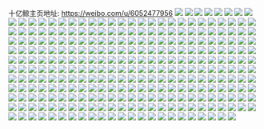 十亿鲸主页地址: https://weibo.com/u/6052477956 
![](https://wx4.sinaimg.cn/mw2000/006BBA0cgy1h94wes82kyj30tz140qhk.jpg) 
![](https://wx4.sinaimg.cn/mw2000/006BBA0cgy1h94wepwk4mj30t913048i.jpg) 
![](https://wx4.sinaimg.cn/mw2000/006BBA0cgy1h94weswrbwj30tz1407cx.jpg) 
![](https://wx4.sinaimg.cn/mw2000/006BBA0cgy1h94wetrfmhj30tz14048m.jpg) 
![](https://wx4.sinaimg.cn/mw2000/006BBA0cgy1h94weuhyqgj30u0142agb.jpg) 
![](https://wx4.sinaimg.cn/mw2000/006BBA0cgy1h94wevd68gj30tz140n9e.jpg) 
![](https://wx4.sinaimg.cn/mw2000/006BBA0cgy1h94wew3hp4j30n01dqwo4.jpg) 
![](https://wx4.sinaimg.cn/mw2000/006BBA0cgy1h94wex4g57j30tz140qgp.jpg) 
![](https://wx4.sinaimg.cn/mw2000/006BBA0cgy1h94wey6at1j30u0140nag.jpg) 
![](https://wx4.sinaimg.cn/mw2000/006BBA0cgy1h90lde8tlfj32c03407wh.jpg) 
![](https://wx4.sinaimg.cn/mw2000/006BBA0cgy1h90ldald8uj32c03401ky.jpg) 
![](https://wx4.sinaimg.cn/mw2000/006BBA0cgy1h90ldfynvfj32c03401ky.jpg) 
![](https://wx4.sinaimg.cn/mw2000/006BBA0cgy1h90ld6j7z0j32c0340e82.jpg) 
![](https://wx4.sinaimg.cn/mw2000/006BBA0cgy1h90ldki3uxj32c03407wi.jpg) 
![](https://wx4.sinaimg.cn/mw2000/006BBA0cgy1h90ldhzq6hj32c0340npd.jpg) 
![](https://wx4.sinaimg.cn/mw2000/006BBA0cgy1h90ldiufzsj30u013yq8a.jpg) 
![](https://wx4.sinaimg.cn/mw2000/006BBA0cgy1h8zjlonynhj32c0340hdu.jpg) 
![](https://wx4.sinaimg.cn/mw2000/006BBA0cgy1h8zjlqel62j31sc2dsb29.jpg) 
![](https://wx4.sinaimg.cn/mw2000/006BBA0cgy1h8zjluz2f6j32c0340hdv.jpg) 
![](https://wx4.sinaimg.cn/mw2000/006BBA0cgy1h8zjm2anvlj32c03404qq.jpg) 
![](https://wx4.sinaimg.cn/mw2000/006BBA0cgy1h8lb2a6xptj32c0340u0x.jpg) 
![](https://wx4.sinaimg.cn/mw2000/006BBA0cgy1h8lb203ox5j32c0340hdu.jpg) 
![](https://wx4.sinaimg.cn/mw2000/006BBA0cgy1h8lb22y6jaj32c0340npe.jpg) 
![](https://wx4.sinaimg.cn/mw2000/006BBA0cgy1h8lb27tj07j32c0340e83.jpg) 
![](https://wx4.sinaimg.cn/mw2000/006BBA0cgy1h8lb2cck9hj32c0340e82.jpg) 
![](https://wx4.sinaimg.cn/mw2000/006BBA0cgy1h8lb2j6itvj32c0340x6s.jpg) 
![](https://wx4.sinaimg.cn/mw2000/006BBA0cgy1h8lb25cjz2j32c0340hdu.jpg) 
![](https://wx4.sinaimg.cn/mw2000/006BBA0cgy1h8bv7l9ag6j32c0340npd.jpg) 
![](https://wx4.sinaimg.cn/mw2000/006BBA0cgy1h8ayu8jxtxj32c0340qv6.jpg) 
![](https://wx4.sinaimg.cn/mw2000/006BBA0cgy1h8ayu9u6yej30u01hcaib.jpg) 
![](https://wx4.sinaimg.cn/mw2000/006BBA0cgy1h8ayuf386mj32c0340x6r.jpg) 
![](https://wx4.sinaimg.cn/mw2000/006BBA0cgy1h8d3k0tiugj32c0340b2a.jpg) 
![](https://wx4.sinaimg.cn/mw2000/006BBA0cgy1h8d3jwv1ouj32c0340hdt.jpg) 
![](https://wx4.sinaimg.cn/mw2000/006BBA0cgy1h8d3jypl2gj32c0340x6p.jpg) 
![](https://wx4.sinaimg.cn/mw2000/006BBA0cgy1h8d3juvxjcj32c0340hdu.jpg) 
![](https://wx4.sinaimg.cn/mw2000/006BBA0cgy1h8d3ma71vsj32c0340npd.jpg) 
![](https://wx4.sinaimg.cn/mw2000/006BBA0cgy1h88cg484gnj32c0340qv6.jpg) 
![](https://wx4.sinaimg.cn/mw2000/006BBA0cgy1h88cdzr7f2j32c0340b2b.jpg) 
![](https://wx4.sinaimg.cn/mw2000/006BBA0cgy1h88cdx4mxoj32c0340npe.jpg) 
![](https://wx4.sinaimg.cn/mw2000/006BBA0cgy1h88ceh9pgcj320m2othdu.jpg) 
![](https://wx4.sinaimg.cn/mw2000/006BBA0cgy1h88ce1mtskj32c0340npe.jpg) 
![](https://wx4.sinaimg.cn/mw2000/006BBA0cgy1h88ce3t4qbj32c03401kz.jpg) 
![](https://wx4.sinaimg.cn/mw2000/006BBA0cgy1h88cduz3l5j32c0340u0x.jpg) 
![](https://wx4.sinaimg.cn/mw2000/006BBA0cgy1h88cedj8luj32dc35s1l0.jpg) 
![](https://wx4.sinaimg.cn/mw2000/006BBA0cgy1h88ccearc7j317r1mcnlq.jpg) 
![](https://wx4.sinaimg.cn/mw2000/006BBA0cgy1h87aymaw5qj32c03407wi.jpg) 
![](https://wx4.sinaimg.cn/mw2000/006BBA0cgy1h87ayohekvj32c03407wi.jpg) 
![](https://wx4.sinaimg.cn/mw2000/006BBA0cgy1h87ayqqxpjj32c0340qv5.jpg) 
![](https://wx4.sinaimg.cn/mw2000/006BBA0cgy1h87ayurfgqj32c0340hdu.jpg) 
![](https://wx4.sinaimg.cn/mw2000/006BBA0cgy1h87az160iij32c0340hdt.jpg) 
![](https://wx4.sinaimg.cn/mw2000/006BBA0cgy1h87b0umtpsj30tu13u7bl.jpg) 
![](https://wx4.sinaimg.cn/mw2000/006BBA0cgy1h866kqygjnj32le1y2u0x.jpg) 
![](https://wx4.sinaimg.cn/mw2000/006BBA0cgy1h866kxc32hj329232g4qp.jpg) 
![](https://wx4.sinaimg.cn/mw2000/006BBA0cgy1h866kmxhvzj32uq2c0hdu.jpg) 
![](https://wx4.sinaimg.cn/mw2000/006BBA0cgy1h866kik2sqj318g0xctn9.jpg) 
![](https://wx4.sinaimg.cn/mw2000/006BBA0cgy1h866l22udij30xc18g42b.jpg) 
![](https://wx4.sinaimg.cn/mw2000/006BBA0cgy1h7wx4jn7pdj31o02807wi.jpg) 
![](https://wx4.sinaimg.cn/mw2000/006BBA0cgy1h7wx4ooqfmj31o0280hdu.jpg) 
![](https://wx4.sinaimg.cn/mw2000/006BBA0cgy1h7wx4tajkpj31o0280kjm.jpg) 
![](https://wx4.sinaimg.cn/mw2000/006BBA0cgy1h7wx4xmj98j32801o0b2a.jpg) 
![](https://wx4.sinaimg.cn/mw2000/006BBA0cgy1h7r56tlfvcj32c03401ky.jpg) 
![](https://wx4.sinaimg.cn/mw2000/006BBA0cgy1h7r5619yadj32c03407wj.jpg) 
![](https://wx4.sinaimg.cn/mw2000/006BBA0cgy1h7r563ny06j32c0340hdu.jpg) 
![](https://wx4.sinaimg.cn/mw2000/006BBA0cgy1h7r56xrspgj32c0340hdu.jpg) 
![](https://wx4.sinaimg.cn/mw2000/006BBA0cgy1h7r55xd2fqj32c0340kjm.jpg) 
![](https://wx4.sinaimg.cn/mw2000/006BBA0cgy1h7r565meyrj32c03401ky.jpg) 
![](https://wx4.sinaimg.cn/mw2000/006BBA0cgy1h7r567exo3j32c0340qv5.jpg) 
![](https://wx4.sinaimg.cn/mw2000/006BBA0cgy1h7r56vp3yxj32c0340hdu.jpg) 
![](https://wx4.sinaimg.cn/mw2000/006BBA0cgy1h7r55z0wp9j32c03401kx.jpg) 
![](https://wx4.sinaimg.cn/mw2000/006BBA0cgy1h7md8kescxj30r0100q6l.jpg) 
![](https://wx4.sinaimg.cn/mw2000/006BBA0cgy1h7md8l5z6aj30qu0zrjuu.jpg) 
![](https://wx4.sinaimg.cn/mw2000/006BBA0cgy1h7md8lt0hkj30ns0nr0vj.jpg) 
![](https://wx4.sinaimg.cn/mw2000/006BBA0cgy1h7md8jqnpmj30rj0qtad0.jpg) 
![](https://wx4.sinaimg.cn/mw2000/006BBA0cgy1h7md8msrhyj30zj1beqa5.jpg) 
![](https://wx4.sinaimg.cn/mw2000/006BBA0cgy1h7md8oi67dj30zj1ben3u.jpg) 
![](https://wx4.sinaimg.cn/mw2000/006BBA0cgy1h7md8p19iij30p10xdgnj.jpg) 
![](https://wx4.sinaimg.cn/mw2000/006BBA0cgy1h7md8ppphgj30rj136ad0.jpg) 
![](https://wx4.sinaimg.cn/mw2000/006BBA0cgy1h7md8q6ldnj30pa0nfgoh.jpg) 
![](https://wx4.sinaimg.cn/mw2000/006BBA0cgy1h72r5jshm0j32c03404qq.jpg) 
![](https://wx4.sinaimg.cn/mw2000/006BBA0cgy1h72r5nabd1j32c03404qq.jpg) 
![](https://wx4.sinaimg.cn/mw2000/006BBA0cgy1h72r5v3ianj32c0340u0x.jpg) 
![](https://wx4.sinaimg.cn/mw2000/006BBA0cgy1h72r5x67qxj32c0340hdt.jpg) 
![](https://wx4.sinaimg.cn/mw2000/006BBA0cgy1h72r5fqw8aj32c0340u0y.jpg) 
![](https://wx4.sinaimg.cn/mw2000/006BBA0cgy1h72r60sh2vj32c0340u0y.jpg) 
![](https://wx4.sinaimg.cn/mw2000/006BBA0cgy1h72r667lekj32c0340x6t.jpg) 
![](https://wx4.sinaimg.cn/mw2000/006BBA0cgy1h6ueeyxf4yj33402c0nab.jpg) 
![](https://wx4.sinaimg.cn/mw2000/006BBA0cgy1h6uef0jr8lj33402c0x6p.jpg) 
![](https://wx4.sinaimg.cn/mw2000/006BBA0cgy1h6uef2am2sj32c03404qq.jpg) 
![](https://wx4.sinaimg.cn/mw2000/006BBA0cgy1h6uef431zpj32c03401ky.jpg) 
![](https://wx4.sinaimg.cn/mw2000/006BBA0cgy1h6uef5kje6j32c03401ky.jpg) 
![](https://wx4.sinaimg.cn/mw2000/006BBA0cgy1h6uefb837ij32c0340b2a.jpg) 
![](https://wx4.sinaimg.cn/mw2000/006BBA0cgy1h6kx0qjvprj32c03401ky.jpg) 
![](https://wx4.sinaimg.cn/mw2000/006BBA0cgy1h6kx0u8ai8j32c0340x6p.jpg) 
![](https://wx4.sinaimg.cn/mw2000/006BBA0cgy1h6kx0vwn7ej317q1mcjuy.jpg) 
![](https://wx4.sinaimg.cn/mw2000/006BBA0cgy1h6kx248upuj30zk0zkq72.jpg) 
![](https://wx4.sinaimg.cn/mw2000/006BBA0cgy1h6kx12gwqxj32c0340b2a.jpg) 
![](https://wx4.sinaimg.cn/mw2000/006BBA0cgy1h6kx23o47aj32c03407wi.jpg) 
![](https://wx4.sinaimg.cn/mw2000/006BBA0cgy1h6kx24zeomj30zk0zkmzc.jpg) 
![](https://wx4.sinaimg.cn/mw2000/006BBA0cgy1h6hzw4xmy4j32c0340x6p.jpg) 
![](https://wx4.sinaimg.cn/mw2000/006BBA0cgy1h6hzt6p9poj32c0340e82.jpg) 
![](https://wx4.sinaimg.cn/mw2000/006BBA0cgy1h6hzt3s93pj32c0340qv5.jpg) 
![](https://wx4.sinaimg.cn/mw2000/006BBA0cgy1h6hztbiaubj32c0340kjl.jpg) 
![](https://wx4.sinaimg.cn/mw2000/006BBA0cgy1h6hztdcwkvj32c13407wi.jpg) 
![](https://wx4.sinaimg.cn/mw2000/006BBA0cgy1h6hztg0v3qj32c0340b2a.jpg) 
![](https://wx4.sinaimg.cn/mw2000/006BBA0cgy1h6hzuhktlej32c0340hdu.jpg) 
![](https://wx4.sinaimg.cn/mw2000/006BBA0cgy1h6hzvcerj0j32c03404qq.jpg) 
![](https://wx4.sinaimg.cn/mw2000/006BBA0cgy1h68hca6g9zj30tz140qd8.jpg) 
![](https://wx4.sinaimg.cn/mw2000/006BBA0cgy1h68hc4ptbwj32c0340kjm.jpg) 
![](https://wx4.sinaimg.cn/mw2000/006BBA0cgy1h68hc8u5kjj31j02psu0x.jpg) 
![](https://wx4.sinaimg.cn/mw2000/006BBA0cgy1h61shujp5zj32c0340qv5.jpg) 
![](https://wx4.sinaimg.cn/mw2000/006BBA0cgy1h61shxf9exj32c0340e82.jpg) 
![](https://wx4.sinaimg.cn/mw2000/006BBA0cgy1h61si041dgj32c0340x6q.jpg) 
![](https://wx4.sinaimg.cn/mw2000/006BBA0cgy1h61si91wacj30n01dsjsg.jpg) 
![](https://wx4.sinaimg.cn/mw2000/006BBA0cgy1h61si2mxtfj32c0340b29.jpg) 
![](https://wx4.sinaimg.cn/mw2000/006BBA0cgy1h61si7x0ygj32c03401kz.jpg) 
![](https://wx4.sinaimg.cn/mw2000/006BBA0cgy1h61siawwc1j32c0340npd.jpg) 
![](https://wx4.sinaimg.cn/mw2000/006BBA0cgy1h61sidhkpdj32c0340npe.jpg) 
![](https://wx4.sinaimg.cn/mw2000/006BBA0cgy1h5qd632l5cj32c0340u0x.jpg) 
![](https://wx4.sinaimg.cn/mw2000/006BBA0cgy1h5qd61nz5aj32c0340e82.jpg) 
![](https://wx4.sinaimg.cn/mw2000/006BBA0cgy1h5qd66dci4j32c0340e82.jpg) 
![](https://wx4.sinaimg.cn/mw2000/006BBA0cgy1h5qd6c2pffj32c0340b2a.jpg) 
![](https://wx4.sinaimg.cn/mw2000/006BBA0cgy1h5qd6dyd4ij32c0340npe.jpg) 
![](https://wx4.sinaimg.cn/mw2000/006BBA0cgy1h59oq6jo2uj30xc18gn9p.jpg) 
![](https://wx4.sinaimg.cn/mw2000/006BBA0cgy1h59oplu59tj30xc18gk9z.jpg) 
![](https://wx4.sinaimg.cn/mw2000/006BBA0cgy1h59opiiykxj30xc18gk3a.jpg) 
![](https://wx4.sinaimg.cn/mw2000/006BBA0cgy1h59opha5quj30td135k4g.jpg) 
![](https://wx4.sinaimg.cn/mw2000/006BBA0cgy1h59opo3lbnj30xc18gnc4.jpg) 
![](https://wx4.sinaimg.cn/mw2000/006BBA0cgy1h59opruee8j30s411haoo.jpg) 
![](https://wx4.sinaimg.cn/mw2000/006BBA0cgy1h58rzybdivj32c0340e82.jpg) 
![](https://wx4.sinaimg.cn/mw2000/006BBA0cgy1h58s00fkdsj32c0340x6q.jpg) 
![](https://wx4.sinaimg.cn/mw2000/006BBA0cgy1h58rzwmkw5j32c0340e82.jpg) 
![](https://wx4.sinaimg.cn/mw2000/006BBA0cgy1h58s04h7g2j32c03401ky.jpg) 
![](https://wx4.sinaimg.cn/mw2000/006BBA0cgy1h58s06068xj32c03407d2.jpg) 
![](https://wx4.sinaimg.cn/mw2000/006BBA0cgy1h58s2f7474j32c0340e81.jpg) 
![](https://wx4.sinaimg.cn/mw2000/006BBA0cgy1h58s2o60mxj31j02psqv5.jpg) 
![](https://wx4.sinaimg.cn/mw2000/006BBA0cgy1h4yeedcgiqj317q1mcqkb.jpg) 
![](https://wx4.sinaimg.cn/mw2000/006BBA0cgy1h4yeec8juhj317q1mck9f.jpg) 
![](https://wx4.sinaimg.cn/mw2000/006BBA0cgy1h4yeeenrmkj317q1mch2y.jpg) 
![](https://wx4.sinaimg.cn/mw2000/006BBA0cgy1h4yeegictnj32c0340e82.jpg) 
![](https://wx4.sinaimg.cn/mw2000/006BBA0cgy1h4yeehbl5yj317r1mcnfa.jpg) 
![](https://wx4.sinaimg.cn/mw2000/006BBA0cgy1h4yeervw4rj317q1mcniq.jpg) 
![](https://wx4.sinaimg.cn/mw2000/006BBA0cgy1h4yeeqa0vzj317q1mcnie.jpg) 
![](https://wx4.sinaimg.cn/mw2000/006BBA0cgy1h4bdv58ewqj32c0340npd.jpg) 
![](https://wx4.sinaimg.cn/mw2000/006BBA0cgy1h4bdv6vwx3j32c0340kjl.jpg) 
![](https://wx4.sinaimg.cn/mw2000/006BBA0cgy1h4bdv8cdqfj32c0340qv5.jpg) 
![](https://wx4.sinaimg.cn/mw2000/006BBA0cgy1h4bdveakauj32c03407wh.jpg) 
![](https://wx4.sinaimg.cn/mw2000/006BBA0cgy1h4bdvbysujj31j02psu0x.jpg) 
![](https://wx4.sinaimg.cn/mw2000/006BBA0cgy1h4bdvdak1mj32c0340x6p.jpg) 
![](https://wx4.sinaimg.cn/mw2000/006BBA0cgy1h3u5o1tn47j32c0340e81.jpg) 
![](https://wx4.sinaimg.cn/mw2000/006BBA0cgy1h3u5nwuxojj32c0340e82.jpg) 
![](https://wx4.sinaimg.cn/mw2000/006BBA0cgy1h3u5o34xelj32c0340qv5.jpg) 
![](https://wx4.sinaimg.cn/mw2000/006BBA0cgy1h3u5o09hxij32c03407wi.jpg) 
![](https://wx4.sinaimg.cn/mw2000/006BBA0cgy1h3u5o4p168j32c0340b2a.jpg) 
![](https://wx4.sinaimg.cn/mw2000/006BBA0cgy1h3u5o6n29cj32c0340x6p.jpg) 
![](https://wx4.sinaimg.cn/mw2000/006BBA0cgy1h3u5nsfc6pj32c0340hdu.jpg) 
![](https://wx4.sinaimg.cn/mw2000/006BBA0cgy1h3odoixbx8j32c0340hdu.jpg) 
![](https://wx4.sinaimg.cn/mw2000/006BBA0cgy1h3odoa5lkuj32c0340u0y.jpg) 
![](https://wx4.sinaimg.cn/mw2000/006BBA0cgy1h3odo7fwyvj32c0340x5w.jpg) 
![](https://wx4.sinaimg.cn/mw2000/006BBA0cgy1h3odobrpupj32c0340u0x.jpg) 
![](https://wx4.sinaimg.cn/mw2000/006BBA0cgy1h3ododfzz7j32c0340qv5.jpg) 
![](https://wx4.sinaimg.cn/mw2000/006BBA0cgy1h3odoepx64j32c0340npd.jpg) 
![](https://wx4.sinaimg.cn/mw2000/006BBA0cgy1h3odoheygyj32c0340hdu.jpg) 
![](https://wx4.sinaimg.cn/mw2000/006BBA0cgy1h3odqd1kqgj30n01dsn8k.jpg) 
![](https://wx4.sinaimg.cn/mw2000/006BBA0cgy1h3hgpyiovpj32c0340b29.jpg) 
![](https://wx4.sinaimg.cn/mw2000/006BBA0cgy1h3hgq3ikfij32c0340b2a.jpg) 
![](https://wx4.sinaimg.cn/mw2000/006BBA0cgy1h3hgq5cj79j32c0340e82.jpg) 
![](https://wx4.sinaimg.cn/mw2000/006BBA0cgy1h3hgq75peyj32c0340npd.jpg) 
![](https://wx4.sinaimg.cn/mw2000/006BBA0cgy1h3hgq8msrvj32c02c01ky.jpg) 
![](https://wx4.sinaimg.cn/mw2000/006BBA0cgy1h3blyqq32yj335s2deb2b.jpg) 
![](https://wx4.sinaimg.cn/mw2000/006BBA0cgy1h3blyunv7cj335s23ukjm.jpg) 
![](https://wx4.sinaimg.cn/mw2000/006BBA0cgy1h3blyy8epej334x238qv6.jpg) 
![](https://wx4.sinaimg.cn/mw2000/006BBA0cgy1h3blz18nujj32c0340x6q.jpg) 
![](https://wx4.sinaimg.cn/mw2000/006BBA0cgy1h3blz4588hj32c0340e82.jpg) 
![](https://wx4.sinaimg.cn/mw2000/006BBA0cgy1h3blyisirrj31mc17re37.jpg) 
![](https://wx4.sinaimg.cn/mw2000/006BBA0cgy1h3blz7ukc7j32c03404qq.jpg) 
![](https://wx4.sinaimg.cn/mw2000/006BBA0cgy1h3blza1hf9j32c0340b29.jpg) 
![](https://wx4.sinaimg.cn/mw2000/006BBA0cgy1h3blzcvablj33402c0qv7.jpg) 
![](https://wx4.sinaimg.cn/mw2000/006BBA0cgy1h3blzfd2trj33402c01kz.jpg) 
![](https://wx4.sinaimg.cn/mw2000/006BBA0cgy1h3blzgwy9yj317q1mckb3.jpg) 
![](https://wx4.sinaimg.cn/mw2000/006BBA0cgy1h3blzincvej32c0340npd.jpg) 
![](https://wx4.sinaimg.cn/mw2000/006BBA0cgy1h3ahuunatoj31mc17qkfm.jpg) 
![](https://wx4.sinaimg.cn/mw2000/006BBA0cgy1h3ahv5fvbhj317q1mc1kx.jpg) 
![](https://wx4.sinaimg.cn/mw2000/006BBA0cgy1h3ahv3kfu7j317r1mb4ml.jpg) 
![](https://wx4.sinaimg.cn/mw2000/006BBA0cgy1h3ahv73gs0j317q1mcqgz.jpg) 
![](https://wx4.sinaimg.cn/mw2000/006BBA0cgy1h3ahwj4fzaj32ay1j9hdt.jpg) 
![](https://wx4.sinaimg.cn/mw2000/006BBA0cgy1h3ahwki9koj31si1ce1kx.jpg) 
![](https://wx4.sinaimg.cn/mw2000/006BBA0cgy1h3af0b2g5jj32c0340qv5.jpg) 
![](https://wx4.sinaimg.cn/mw2000/006BBA0cgy1h3aexim385j30n01ds1az.jpg) 
![](https://wx4.sinaimg.cn/mw2000/006BBA0cgy1h3aexeroa3j31ei1ei4je.jpg) 
![](https://wx4.sinaimg.cn/mw2000/006BBA0cgy1h3aexgeoidj317r1mch6t.jpg) 
![](https://wx4.sinaimg.cn/mw2000/006BBA0cgy1h3aexkhfafj31ei1ei1hj.jpg) 
![](https://wx4.sinaimg.cn/mw2000/006BBA0cgy1h3af0dmlpxj32c0340b29.jpg) 
![](https://wx4.sinaimg.cn/mw2000/006BBA0cgy1h3aexcm8b7j317q1mctto.jpg) 
![](https://wx4.sinaimg.cn/mw2000/006BBA0cgy1h3aexnj1b9j30n01dsb29.jpg) 
![](https://wx4.sinaimg.cn/mw2000/006BBA0cgy1h3af0tq6h0j30mi0u0wla.jpg) 
![](https://wx4.sinaimg.cn/mw2000/006BBA0cgy1h35t7m4x2ej31vs2tpx6p.jpg) 
![](https://wx4.sinaimg.cn/mw2000/006BBA0cgy1h35t7o0rqaj32c033zhdu.jpg) 
![](https://wx4.sinaimg.cn/mw2000/006BBA0cgy1h2zyl5cbkrj30u0140qaj.jpg) 
![](https://wx4.sinaimg.cn/mw2000/006BBA0cgy1h2zyl4dfqdj30u014048k.jpg) 
![](https://wx4.sinaimg.cn/mw2000/006BBA0cgy1h2zykmfozcj32c02c0hdu.jpg) 
![](https://wx4.sinaimg.cn/mw2000/006BBA0cgy1h2xul814x3j328f2z7hdt.jpg) 
![](https://wx4.sinaimg.cn/mw2000/006BBA0cgy1h2xul9nf9jj32c033zx6p.jpg) 
![](https://wx4.sinaimg.cn/mw2000/006BBA0cgy1h2xulbrb1qj32c0340npd.jpg) 
![](https://wx4.sinaimg.cn/mw2000/006BBA0cgy1h2xul4bobyj32c0340x6p.jpg) 
![](https://wx4.sinaimg.cn/mw2000/006BBA0cgy1h2xul232bwj32c02c07wh.jpg) 
![](https://wx4.sinaimg.cn/mw2000/006BBA0cgy1h2xulei1suj32c0340b2b.jpg) 
![](https://wx4.sinaimg.cn/mw2000/006BBA0cgy1h2xunxpt07j32c033zhdu.jpg) 
![](https://wx4.sinaimg.cn/mw2000/006BBA0cgy1h2wp1w0qdsj32c0340u0y.jpg) 
![](https://wx4.sinaimg.cn/mw2000/006BBA0cgy1h2wp1srxi8j32c0340u0x.jpg) 
![](https://wx4.sinaimg.cn/mw2000/006BBA0cgy1h2wp1yavbej32c0340qv5.jpg) 
![](https://wx4.sinaimg.cn/mw2000/006BBA0cgy1h2wp202u4hj32c02c0kjl.jpg) 
![](https://wx4.sinaimg.cn/mw2000/006BBA0cgy1h2wp2239p9j32c0340qv5.jpg) 
![](https://wx4.sinaimg.cn/mw2000/006BBA0cgy1h2wp24gzimj32c02c0e81.jpg) 
![](https://wx4.sinaimg.cn/mw2000/006BBA0cgy1h2wp26o258j32c03404qq.jpg) 
![](https://wx4.sinaimg.cn/mw2000/006BBA0cgy1h2wp28ri9bj32c0340hdt.jpg) 
![](https://wx4.sinaimg.cn/mw2000/006BBA0cgy1h2wp2b0ifcj32c0340u0y.jpg) 
![](https://wx4.sinaimg.cn/mw2000/006BBA0cgy1h2vdc79qu8j32c0340e83.jpg) 
![](https://wx4.sinaimg.cn/mw2000/006BBA0cgy1h2vdc929d7j32c0340e81.jpg) 
![](https://wx4.sinaimg.cn/mw2000/006BBA0cgy1h2vdcbp6nxj32c0340e82.jpg) 
![](https://wx4.sinaimg.cn/mw2000/006BBA0cgy1h2vdce1txpj32c0340u0y.jpg) 
![](https://wx4.sinaimg.cn/mw2000/006BBA0cgy1h2vdcgqda8j32c0340qv5.jpg) 
![](https://wx4.sinaimg.cn/mw2000/006BBA0cgy1h2vdcjcke4j32bc2bc7p7.jpg) 
![](https://wx4.sinaimg.cn/mw2000/006BBA0cgy1h2vdclnc5oj32c0340kjl.jpg) 
![](https://wx4.sinaimg.cn/mw2000/006BBA0cgy1h2vdco2ngkj32c0340e82.jpg) 
![](https://wx4.sinaimg.cn/mw2000/006BBA0cgy1h2qlhu45fyj311w1kwk4t.jpg) 
![](https://wx4.sinaimg.cn/mw2000/006BBA0cgy1h2qlhxta53j323u35s4qr.jpg) 
![](https://wx4.sinaimg.cn/mw2000/006BBA0cgy1h2qlhzmgiqj32ye1ywe81.jpg) 
![](https://wx4.sinaimg.cn/mw2000/006BBA0cgy1h2qlhsilssj311x1kw4h0.jpg) 
![](https://wx4.sinaimg.cn/mw2000/006BBA0cgy1h2qli0vfqnj30np0zkaft.jpg) 
![](https://wx4.sinaimg.cn/mw2000/006BBA0cgy1h2qli4az8yj323u35snpe.jpg) 
![](https://wx4.sinaimg.cn/mw2000/006BBA0cgy1h2qli5xn0aj30np0zkter.jpg) 
![](https://wx4.sinaimg.cn/mw2000/006BBA0cgy1h2qli71wsrj30np0zkdk6.jpg) 
![](https://wx4.sinaimg.cn/mw2000/006BBA0cgy1h2qli890azj30ri159qa8.jpg) 
![](https://wx4.sinaimg.cn/mw2000/006BBA0cgy1h2q4iuq1osj30n022913g.jpg) 
![](https://wx4.sinaimg.cn/mw2000/006BBA0cgy1h2q4il84wlj32dc35skjm.jpg) 
![](https://wx4.sinaimg.cn/mw2000/006BBA0cgy1h2q4hxihh0j32dc35snpg.jpg) 
![](https://wx4.sinaimg.cn/mw2000/006BBA0cgy1h2q4iti887j30n01sogz3.jpg) 
![](https://wx4.sinaimg.cn/mw2000/006BBA0cgy1h2q4i2kyw8j32wt26lb2b.jpg) 
![](https://wx4.sinaimg.cn/mw2000/006BBA0cgy1h2q4i8crtej30sg2fpe81.jpg) 
![](https://wx4.sinaimg.cn/mw2000/006BBA0cgy1h2q4ix5wb5j30n04jpkin.jpg) 
![](https://wx4.sinaimg.cn/mw2000/006BBA0cgy1h2q4izpjb9j31sc2dsb29.jpg) 
![](https://wx4.sinaimg.cn/mw2000/006BBA0cgy1h2q4irca74j30sg3v24qq.jpg) 
![](https://wx4.sinaimg.cn/mw2000/006BBA0cgy1h2gdw4g4g2j32c0340npe.jpg) 
![](https://wx4.sinaimg.cn/mw2000/006BBA0cgy1h2gdwd8dmaj32c0340b2a.jpg) 
![](https://wx4.sinaimg.cn/mw2000/006BBA0cgy1h2gdwa2anpj32c0340qv5.jpg) 
![](https://wx4.sinaimg.cn/mw2000/006BBA0cgy1h2gdwgju3ej32c03404qr.jpg) 
![](https://wx4.sinaimg.cn/mw2000/006BBA0cgy1h2gdxztwh9j30i40o6tck.jpg) 
![](https://wx4.sinaimg.cn/mw2000/006BBA0cgy1h2gdwme8f5j32c0340npd.jpg) 
![](https://wx4.sinaimg.cn/mw2000/006BBA0cgy1h2gdwp8k3wj32c0340npe.jpg) 
![](https://wx4.sinaimg.cn/mw2000/006BBA0cgy1h2gdwr9pauj32c0340b29.jpg) 
![](https://wx4.sinaimg.cn/mw2000/006BBA0cgy1h2gdwuivazj32c0340x6p.jpg) 
![](https://wx4.sinaimg.cn/mw2000/006BBA0cgy1h2cxswcbuaj31o02807wh.jpg) 
![](https://wx4.sinaimg.cn/mw2000/006BBA0cgy1h2cxszmwjvj31o0280kjl.jpg) 
![](https://wx4.sinaimg.cn/mw2000/006BBA0cgy1h2cxt21mrzj33402c0kjl.jpg) 
![](https://wx4.sinaimg.cn/mw2000/006BBA0cgy1h2cxt3ztzpj31o02801kx.jpg) 
![](https://wx4.sinaimg.cn/mw2000/006BBA0cgy1h2cxt5k0iqj31o0280b29.jpg) 
![](https://wx4.sinaimg.cn/mw2000/006BBA0cgy1h2cxt7a539j31mq26bb29.jpg) 
![](https://wx4.sinaimg.cn/mw2000/006BBA0cgy1h2cxtdtqy1j31o02807wh.jpg) 
![](https://wx4.sinaimg.cn/mw2000/006BBA0cgy1h2cxtfzplnj31o02807wh.jpg) 
![](https://wx4.sinaimg.cn/mw2000/006BBA0cgy1h2cxtkmy3yj31sc2ds1ky.jpg) 
![](https://wx4.sinaimg.cn/mw2000/006BBA0cgy1h25frc3v30j317q1mcngh.jpg) 
![](https://wx4.sinaimg.cn/mw2000/006BBA0cgy1h25fre1d9pj317q1mc4qp.jpg) 
![](https://wx4.sinaimg.cn/mw2000/006BBA0cgy1h25frfjmn9j317s1mcax7.jpg) 
![](https://wx4.sinaimg.cn/mw2000/006BBA0cgy1h25fra4typj317s1mc4ma.jpg) 
![](https://wx4.sinaimg.cn/mw2000/006BBA0cgy1h25frgu6g7j317q1mc1c6.jpg) 
![](https://wx4.sinaimg.cn/mw2000/006BBA0cgy1h25fria4e7j317q1mc7v5.jpg) 
![](https://wx4.sinaimg.cn/mw2000/006BBA0cgy1h25frj80pej317q1mc164.jpg) 
![](https://wx4.sinaimg.cn/mw2000/006BBA0cgy1h25frkklnlj317q1mc7u4.jpg) 
![](https://wx4.sinaimg.cn/mw2000/006BBA0cgy1h25frlqvjcj317r1mc4b7.jpg) 
![](https://wx4.sinaimg.cn/mw2000/006BBA0cgy1h1tt6u6q7sj32c0340u0x.jpg) 
![](https://wx4.sinaimg.cn/mw2000/006BBA0cgy1h1tt6vg7ayj32c0340x6p.jpg) 
![](https://wx4.sinaimg.cn/mw2000/006BBA0cgy1h1tt6wmfggj32c0340npd.jpg) 
![](https://wx4.sinaimg.cn/mw2000/006BBA0cgy1h1tt6y04r3j32c0340npd.jpg) 
![](https://wx4.sinaimg.cn/mw2000/006BBA0cgy1h1tt6t4zedj32c0340b2a.jpg) 
![](https://wx4.sinaimg.cn/mw2000/006BBA0cgy1h1tt70nfuxj32c0340e83.jpg) 
![](https://wx4.sinaimg.cn/mw2000/006BBA0cgy1h1tt7273efj32c0340qv6.jpg) 
![](https://wx4.sinaimg.cn/mw2000/006BBA0cgy1h1tt73c85tj32c03407wi.jpg) 
![](https://wx4.sinaimg.cn/mw2000/006BBA0cgy1h1tt74psvmj32c0340kjm.jpg) 
![](https://wx4.sinaimg.cn/mw2000/006BBA0cgy1h1jg0omxrtj31y22le1ky.jpg) 
![](https://wx4.sinaimg.cn/mw2000/006BBA0cgy1h1jg0p62vdj30u01hcdq1.jpg) 
![](https://wx4.sinaimg.cn/mw2000/006BBA0cgy1h1jg0q1ferj32c0340kjl.jpg) 
